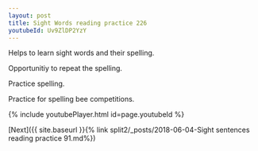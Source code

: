 ```yaml
---
layout: post
title: Sight Words reading practice 226
youtubeId: Uv9ZlDP2YzY
---
```

 
 
Helps to learn sight words and their spelling.

Opportunitiy to repeat the spelling. 

Practice spelling. 
 
Practice for spelling bee competitions. 
 
{% include youtubePlayer.html id=page.youtubeId %}
 
 

[Next]({{ site.baseurl }}{% link  split2/_posts/2018-06-04-Sight sentences reading practice 91.md%})
 
